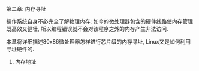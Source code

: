 第二章: 内存寻址

操作系统自身不必完全了解物理内存; 如今的微处理器包含的硬件线路使内存管理既高效又健壮, 所以编程错误就不会对该程序之外的内存产生非法访问. 

本章将详细描述80x86微处理器怎样进行芯片级的内存寻址, Linux又是如何利用寻址硬件的. 

1. 内存地址
